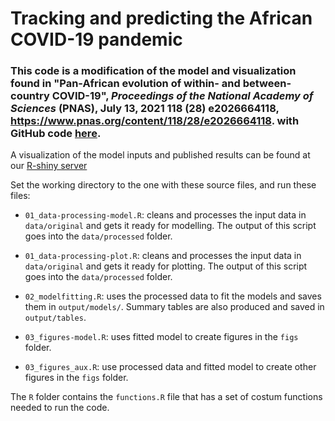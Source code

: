 # Tracking and predicting the African COVID-19 pandemic

### This code is a modification of the model and visualization found in "Pan-African evolution of within- and between-country COVID-19", *Proceedings of the National Academy of Sciences* (PNAS), July 13, 2021 118 (28) e2026664118, https://www.pnas.org/content/118/28/e2026664118. with GitHub code [here](https://github.com/Schiff-Lab/COVID19-HHH4-Africa/). 

A visualization of the model inputs and published results can be found at our [R-shiny server](https://www.schiff-lab-webapps.esm.psu.edu/COVID19-HHH4-Africa-GFS/)

Set the working directory to the one with these source files, and run these files:

- `01_data-processing-model.R`: cleans and processes the input data in `data/original` and gets it ready for modelling. The output of this script goes into the `data/processed` folder.

- `01_data-processing-plot.R`: cleans and processes the input data in `data/original` and gets it ready for plotting. The output of this script goes into the `data/processed` folder.

- `02_modelfitting.R`: uses the processed data to fit the models and saves them in `output/models/`. Summary tables are also produced and saved in `output/tables`.

- `03_figures-model.R`: uses fitted model to create figures in the `figs` folder.

- `03_figures_aux.R`: use processed data and fitted model to create other figures in the `figs` folder.

The `R` folder contains the `functions.R` file that has a set of costum functions needed to run the code. 


